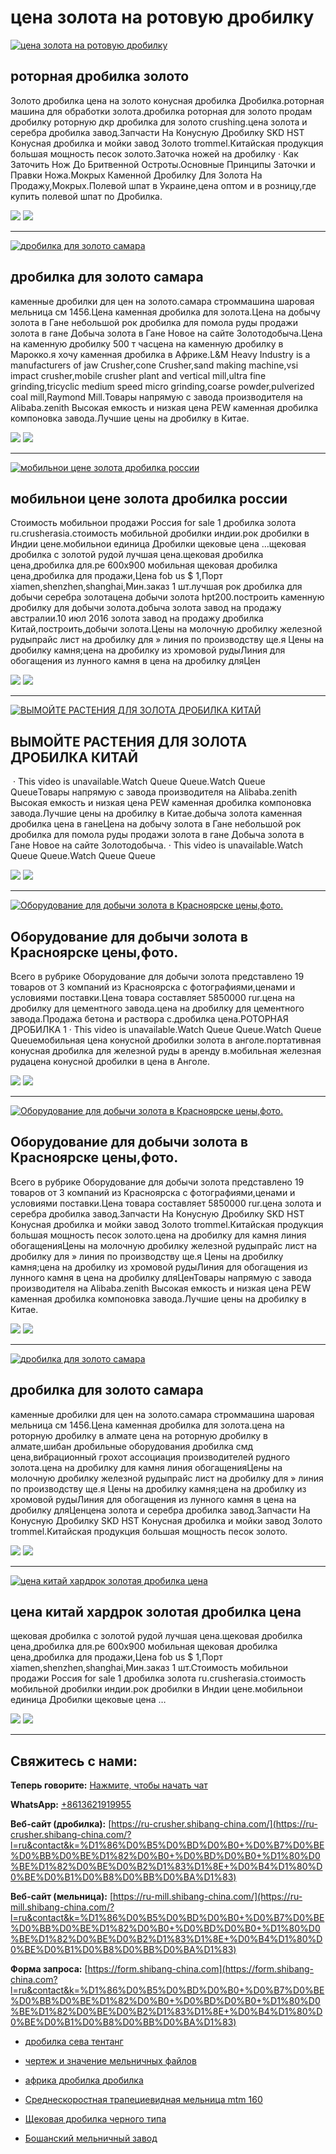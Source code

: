 # цена золота на ротовую дробилку

<a href="https://swt.shibang-china.com/?l=ru&img&k=%D1%86%D0%B5%D0%BD%D0%B0+%D0%B7%D0%BE%D0%BB%D0%BE%D1%82%D0%B0+%D0%BD%D0%B0+%D1%80%D0%BE%D1%82%D0%BE%D0%B2%D1%83%D1%8E+%D0%B4%D1%80%D0%BE%D0%B1%D0%B8%D0%BB%D0%BA%D1%83" target="_blank">![цена золота на ротовую дробилку](http://static.shibang-china.com/all-800x300/279.jpg)</a>

## роторная дробилка золото
Золото дробилка цена на золото конусная дробилка Дробилка.роторная машина для обработки золота.дробилка роторная для золото продам дробилку роторную дкр дробилка для золото crushing.цена золота и серебра дробилка завод.Запчасти На Конусную Дробилку SKD HST Конусная дробилка и мойки завод Золото trommel.Китайская продукция большая мощность песок золото.Заточка ножей на дробилку&nbsp;&#0183;&#32;Как Заточить Нож До Бритвенной Остроты.Основные Принципы Заточки и Правки Ножа.Мокрых Каменной Дробилку Для Золота На Продажу,Мокрых.Полевой шпат в Украине,цена оптом и в розницу,где купить полевой шпат по Дробилка.


<a href="https://whatsapp.shibangsoft.com/WhatsApp.php" target="_blank" title="WhatsApp">![](http://static.shibang-china.com/icon/whatsapp.png)</a> <a href="https://swt.shibang-china.com/?l=ru&icon&k=%D1%86%D0%B5%D0%BD%D0%B0+%D0%B7%D0%BE%D0%BB%D0%BE%D1%82%D0%B0+%D0%BD%D0%B0+%D1%80%D0%BE%D1%82%D0%BE%D0%B2%D1%83%D1%8E+%D0%B4%D1%80%D0%BE%D0%B1%D0%B8%D0%BB%D0%BA%D1%83" target="_blank">![](http://static.shibang-china.com/icon/chat-ru.png)</a>

---

<a href="https://swt.shibang-china.com/?l=ru&img&k=%D1%86%D0%B5%D0%BD%D0%B0+%D0%B7%D0%BE%D0%BB%D0%BE%D1%82%D0%B0+%D0%BD%D0%B0+%D1%80%D0%BE%D1%82%D0%BE%D0%B2%D1%83%D1%8E+%D0%B4%D1%80%D0%BE%D0%B1%D0%B8%D0%BB%D0%BA%D1%83" target="_blank">![дробилка для золото самара](http://static.shibang-china.com/all-800x300/111.jpg)</a>

## дробилка для золото самара
каменные дробилки для цен на золото.самара строммашина шаровая мельница см 1456.Цена каменная дробилка для золота.Цена на добычу золота в Гане небольшой рок дробилка для помола руды продажи золота в гане Добыча золота в Гане Новое на сайте Золотодобыча.Цена на каменную дробилку 500 т часцена на каменную дробилку в Марокко.я хочу каменная дробилка в Африке.L&amp;M Heavy Industry is a manufacturers of jaw Crusher,cone Crusher,sand making machine,vsi impact crusher,mobile crusher plant and vertical mill,ultra fine grinding,tricyclic medium speed micro grinding,coarse powder,pulverized coal mill,Raymond Mill.Товары напрямую с завода производителя на Alibaba.zenith Высокая емкость и низкая цена PEW каменная дробилка компоновка завода.Лучшие цены на дробилку в Китае.


<a href="https://whatsapp.shibangsoft.com/WhatsApp.php" target="_blank" title="WhatsApp">![](http://static.shibang-china.com/icon/whatsapp.png)</a> <a href="https://swt.shibang-china.com/?l=ru&icon&k=%D1%86%D0%B5%D0%BD%D0%B0+%D0%B7%D0%BE%D0%BB%D0%BE%D1%82%D0%B0+%D0%BD%D0%B0+%D1%80%D0%BE%D1%82%D0%BE%D0%B2%D1%83%D1%8E+%D0%B4%D1%80%D0%BE%D0%B1%D0%B8%D0%BB%D0%BA%D1%83" target="_blank">![](http://static.shibang-china.com/icon/chat-ru.png)</a>

---

<a href="https://swt.shibang-china.com/?l=ru&img&k=%D1%86%D0%B5%D0%BD%D0%B0+%D0%B7%D0%BE%D0%BB%D0%BE%D1%82%D0%B0+%D0%BD%D0%B0+%D1%80%D0%BE%D1%82%D0%BE%D0%B2%D1%83%D1%8E+%D0%B4%D1%80%D0%BE%D0%B1%D0%B8%D0%BB%D0%BA%D1%83" target="_blank">![мобильнои цене золота дробилка россии](http://static.shibang-china.com/all-800x300/209.jpg)</a>

## мобильнои цене золота дробилка россии
Стоимость мобильнои продажи Россия for sale 1 дробилка золота ru.crusherasia.стоимость мобильной дробилки индии.рок дробилки в Индии цене.мобильнои единица Дробилки щековые цена …щековая дробилка с золотой рудой лучшая цена.щековая дробилка цена,дробилка для.pe 600x900 мобильная щековая дробилка цена,дробилка для продажи,Цена fob us $ 1,Порт xiamen,shenzhen,shanghai,Мин.заказ 1 шт.лучшая рок дробилка для добычи серебра золотацена добычи золота hpt200.построить каменную дробилку для добычи золота.добыча золота завод на продажу австралии.10 июл 2016 золота завод на продажу дробилка Китай,построить,добычи золота.Цены на молочную дробилку железной рудыпрайс лист на дробилку для &#187; линия по производству ще.я Цены на дробилку камня;цена на дробилку из хромовой рудыЛиния для обогащения из лунного камня в цена на дробилку дляЦен


<a href="https://whatsapp.shibangsoft.com/WhatsApp.php" target="_blank" title="WhatsApp">![](http://static.shibang-china.com/icon/whatsapp.png)</a> <a href="https://swt.shibang-china.com/?l=ru&icon&k=%D1%86%D0%B5%D0%BD%D0%B0+%D0%B7%D0%BE%D0%BB%D0%BE%D1%82%D0%B0+%D0%BD%D0%B0+%D1%80%D0%BE%D1%82%D0%BE%D0%B2%D1%83%D1%8E+%D0%B4%D1%80%D0%BE%D0%B1%D0%B8%D0%BB%D0%BA%D1%83" target="_blank">![](http://static.shibang-china.com/icon/chat-ru.png)</a>

---

<a href="https://swt.shibang-china.com/?l=ru&img&k=%D1%86%D0%B5%D0%BD%D0%B0+%D0%B7%D0%BE%D0%BB%D0%BE%D1%82%D0%B0+%D0%BD%D0%B0+%D1%80%D0%BE%D1%82%D0%BE%D0%B2%D1%83%D1%8E+%D0%B4%D1%80%D0%BE%D0%B1%D0%B8%D0%BB%D0%BA%D1%83" target="_blank">![ВЫМОЙТЕ РАСТЕНИЯ ДЛЯ ЗОЛОТА ДРОБИЛКА КИТАЙ](http://static.shibang-china.com/all-800x300/1155.jpg)</a>

## ВЫМОЙТЕ РАСТЕНИЯ ДЛЯ ЗОЛОТА ДРОБИЛКА КИТАЙ
&nbsp;&#0183;&#32;This video is unavailable.Watch Queue Queue.Watch Queue QueueТовары напрямую с завода производителя на Alibaba.zenith Высокая емкость и низкая цена PEW каменная дробилка компоновка завода.Лучшие цены на дробилку в Китае.добыча золота каменная дробилка цена в ганеЦена на добычу золота в Гане небольшой рок дробилка для помола руды продажи золота в гане Добыча золота в Гане Новое на сайте Золотодобыча.&nbsp;&#0183;&#32;This video is unavailable.Watch Queue Queue.Watch Queue Queue


<a href="https://whatsapp.shibangsoft.com/WhatsApp.php" target="_blank" title="WhatsApp">![](http://static.shibang-china.com/icon/whatsapp.png)</a> <a href="https://swt.shibang-china.com/?l=ru&icon&k=%D1%86%D0%B5%D0%BD%D0%B0+%D0%B7%D0%BE%D0%BB%D0%BE%D1%82%D0%B0+%D0%BD%D0%B0+%D1%80%D0%BE%D1%82%D0%BE%D0%B2%D1%83%D1%8E+%D0%B4%D1%80%D0%BE%D0%B1%D0%B8%D0%BB%D0%BA%D1%83" target="_blank">![](http://static.shibang-china.com/icon/chat-ru.png)</a>

---

<a href="https://swt.shibang-china.com/?l=ru&img&k=%D1%86%D0%B5%D0%BD%D0%B0+%D0%B7%D0%BE%D0%BB%D0%BE%D1%82%D0%B0+%D0%BD%D0%B0+%D1%80%D0%BE%D1%82%D0%BE%D0%B2%D1%83%D1%8E+%D0%B4%D1%80%D0%BE%D0%B1%D0%B8%D0%BB%D0%BA%D1%83" target="_blank">![Оборудование для добычи золота в Красноярске цены,фото.](http://static.shibang-china.com/all-800x300/967.jpg)</a>

## Оборудование для добычи золота в Красноярске цены,фото.
Всего в рубрике Оборудование для добычи золота представлено 19 товаров от 3 компаний из Красноярска с фотографиями,ценами и условиями поставки.Цена товара составляет 5850000 rur.цена на дробилку для цементного завода.цена на дробилку для цементного завода.Продажа бетона и раствора с.дробилка цена.РОТОРНАЯ ДРОБИЛКА 1&nbsp;&#0183;&#32;This video is unavailable.Watch Queue Queue.Watch Queue Queueмобильная цена конусной дробилки золота в анголе.портативная конусная дробилка для железной руды в аренду в.мобильная железная руда﻿цена конусной дробилки в цена в Анголе.


<a href="https://whatsapp.shibangsoft.com/WhatsApp.php" target="_blank" title="WhatsApp">![](http://static.shibang-china.com/icon/whatsapp.png)</a> <a href="https://swt.shibang-china.com/?l=ru&icon&k=%D1%86%D0%B5%D0%BD%D0%B0+%D0%B7%D0%BE%D0%BB%D0%BE%D1%82%D0%B0+%D0%BD%D0%B0+%D1%80%D0%BE%D1%82%D0%BE%D0%B2%D1%83%D1%8E+%D0%B4%D1%80%D0%BE%D0%B1%D0%B8%D0%BB%D0%BA%D1%83" target="_blank">![](http://static.shibang-china.com/icon/chat-ru.png)</a>

---

<a href="https://swt.shibang-china.com/?l=ru&img&k=%D1%86%D0%B5%D0%BD%D0%B0+%D0%B7%D0%BE%D0%BB%D0%BE%D1%82%D0%B0+%D0%BD%D0%B0+%D1%80%D0%BE%D1%82%D0%BE%D0%B2%D1%83%D1%8E+%D0%B4%D1%80%D0%BE%D0%B1%D0%B8%D0%BB%D0%BA%D1%83" target="_blank">![Оборудование для добычи золота в Красноярске цены,фото.](http://static.shibang-china.com/all-800x300/1223.jpg)</a>

## Оборудование для добычи золота в Красноярске цены,фото.
Всего в рубрике Оборудование для добычи золота представлено 19 товаров от 3 компаний из Красноярска с фотографиями,ценами и условиями поставки.Цена товара составляет 5850000 rur.цена золота и серебра дробилка завод.Запчасти На Конусную Дробилку SKD HST Конусная дробилка и мойки завод Золото trommel.Китайская продукция большая мощность песок золото.цена на дробилку для камня линия обогащенияЦены на молочную дробилку железной рудыпрайс лист на дробилку для &#187; линия по производству ще.я Цены на дробилку камня;цена на дробилку из хромовой рудыЛиния для обогащения из лунного камня в цена на дробилку дляЦенТовары напрямую с завода производителя на Alibaba.zenith Высокая емкость и низкая цена PEW каменная дробилка компоновка завода.Лучшие цены на дробилку в Китае.


<a href="https://whatsapp.shibangsoft.com/WhatsApp.php" target="_blank" title="WhatsApp">![](http://static.shibang-china.com/icon/whatsapp.png)</a> <a href="https://swt.shibang-china.com/?l=ru&icon&k=%D1%86%D0%B5%D0%BD%D0%B0+%D0%B7%D0%BE%D0%BB%D0%BE%D1%82%D0%B0+%D0%BD%D0%B0+%D1%80%D0%BE%D1%82%D0%BE%D0%B2%D1%83%D1%8E+%D0%B4%D1%80%D0%BE%D0%B1%D0%B8%D0%BB%D0%BA%D1%83" target="_blank">![](http://static.shibang-china.com/icon/chat-ru.png)</a>

---

<a href="https://swt.shibang-china.com/?l=ru&img&k=%D1%86%D0%B5%D0%BD%D0%B0+%D0%B7%D0%BE%D0%BB%D0%BE%D1%82%D0%B0+%D0%BD%D0%B0+%D1%80%D0%BE%D1%82%D0%BE%D0%B2%D1%83%D1%8E+%D0%B4%D1%80%D0%BE%D0%B1%D0%B8%D0%BB%D0%BA%D1%83" target="_blank">![дробилка для золото самара](http://static.shibang-china.com/all-800x300/1295.jpg)</a>

## дробилка для золото самара
каменные дробилки для цен на золото.самара строммашина шаровая мельница см 1456.Цена каменная дробилка для золота.цена на роторную дробилку в алмате цена на роторную дробилку в алмате,шибан дробильные оборудования дробилка смд цена,вибрационный грохот ассоциация производителей рудного золота.цена на дробилку для камня линия обогащенияЦены на молочную дробилку железной рудыпрайс лист на дробилку для &#187; линия по производству ще.я Цены на дробилку камня;цена на дробилку из хромовой рудыЛиния для обогащения из лунного камня в цена на дробилку дляЦенцена золота и серебра дробилка завод.Запчасти На Конусную Дробилку SKD HST Конусная дробилка и мойки завод Золото trommel.Китайская продукция большая мощность песок золото.


<a href="https://whatsapp.shibangsoft.com/WhatsApp.php" target="_blank" title="WhatsApp">![](http://static.shibang-china.com/icon/whatsapp.png)</a> <a href="https://swt.shibang-china.com/?l=ru&icon&k=%D1%86%D0%B5%D0%BD%D0%B0+%D0%B7%D0%BE%D0%BB%D0%BE%D1%82%D0%B0+%D0%BD%D0%B0+%D1%80%D0%BE%D1%82%D0%BE%D0%B2%D1%83%D1%8E+%D0%B4%D1%80%D0%BE%D0%B1%D0%B8%D0%BB%D0%BA%D1%83" target="_blank">![](http://static.shibang-china.com/icon/chat-ru.png)</a>

---

<a href="https://swt.shibang-china.com/?l=ru&img&k=%D1%86%D0%B5%D0%BD%D0%B0+%D0%B7%D0%BE%D0%BB%D0%BE%D1%82%D0%B0+%D0%BD%D0%B0+%D1%80%D0%BE%D1%82%D0%BE%D0%B2%D1%83%D1%8E+%D0%B4%D1%80%D0%BE%D0%B1%D0%B8%D0%BB%D0%BA%D1%83" target="_blank">![цена китай хардрок золотая дробилка цена](http://static.shibang-china.com/all-800x300/925.jpg)</a>

## цена китай хардрок золотая дробилка цена
щековая дробилка с золотой рудой лучшая цена.щековая дробилка цена,дробилка для.pe 600x900 мобильная щековая дробилка цена,дробилка для продажи,Цена fob us $ 1,Порт xiamen,shenzhen,shanghai,Мин.заказ 1 шт.Стоимость мобильнои продажи Россия for sale 1 дробилка золота ru.crusherasia.стоимость мобильной дробилки индии.рок дробилки в Индии цене.мобильнои единица Дробилки щековые цена …

<a href="https://whatsapp.shibangsoft.com/WhatsApp.php" target="_blank" title="WhatsApp">![](http://static.shibang-china.com/icon/whatsapp.png)</a> <a href="https://swt.shibang-china.com/?l=ru&icon&k=%D1%86%D0%B5%D0%BD%D0%B0+%D0%B7%D0%BE%D0%BB%D0%BE%D1%82%D0%B0+%D0%BD%D0%B0+%D1%80%D0%BE%D1%82%D0%BE%D0%B2%D1%83%D1%8E+%D0%B4%D1%80%D0%BE%D0%B1%D0%B8%D0%BB%D0%BA%D1%83" target="_blank">![](http://static.shibang-china.com/icon/chat-ru.png)</a>

---
## Свяжитесь с нами:

**Теперь говорите:** [Нажмите, чтобы начать чат](https://swt.shibang-china.com?l=ru&contact&k=%D1%86%D0%B5%D0%BD%D0%B0+%D0%B7%D0%BE%D0%BB%D0%BE%D1%82%D0%B0+%D0%BD%D0%B0+%D1%80%D0%BE%D1%82%D0%BE%D0%B2%D1%83%D1%8E+%D0%B4%D1%80%D0%BE%D0%B1%D0%B8%D0%BB%D0%BA%D1%83)

**WhatsApp:**  [+8613621919955](https://whatsapp.shibangsoft.com/WhatsApp.php)

**Веб-сайт (дробилка):** [https://ru-crusher.shibang-china.com/](https://ru-crusher.shibang-china.com/?l=ru&contact&k=%D1%86%D0%B5%D0%BD%D0%B0+%D0%B7%D0%BE%D0%BB%D0%BE%D1%82%D0%B0+%D0%BD%D0%B0+%D1%80%D0%BE%D1%82%D0%BE%D0%B2%D1%83%D1%8E+%D0%B4%D1%80%D0%BE%D0%B1%D0%B8%D0%BB%D0%BA%D1%83)

**Веб-сайт (мельница):** [https://ru-mill.shibang-china.com/](https://ru-mill.shibang-china.com/?l=ru&contact&k=%D1%86%D0%B5%D0%BD%D0%B0+%D0%B7%D0%BE%D0%BB%D0%BE%D1%82%D0%B0+%D0%BD%D0%B0+%D1%80%D0%BE%D1%82%D0%BE%D0%B2%D1%83%D1%8E+%D0%B4%D1%80%D0%BE%D0%B1%D0%B8%D0%BB%D0%BA%D1%83)

**Форма запроса:** [https://form.shibang-china.com](https://form.shibang-china.com?l=ru&contact&k=%D1%86%D0%B5%D0%BD%D0%B0+%D0%B7%D0%BE%D0%BB%D0%BE%D1%82%D0%B0+%D0%BD%D0%B0+%D1%80%D0%BE%D1%82%D0%BE%D0%B2%D1%83%D1%8E+%D0%B4%D1%80%D0%BE%D0%B1%D0%B8%D0%BB%D0%BA%D1%83)

* [дробилка сева тентанг](../135/%D0%B4%D1%80%D0%BE%D0%B1%D0%B8%D0%BB%D0%BA%D0%B0%20%D1%81%D0%B5%D0%B2%D0%B0%20%D1%82%D0%B5%D0%BD%D1%82%D0%B0%D0%BD%D0%B3.md)

* [чертеж и значение мельничных файлов](../135/%D1%87%D0%B5%D1%80%D1%82%D0%B5%D0%B6%20%D0%B8%20%D0%B7%D0%BD%D0%B0%D1%87%D0%B5%D0%BD%D0%B8%D0%B5%20%D0%BC%D0%B5%D0%BB%D1%8C%D0%BD%D0%B8%D1%87%D0%BD%D1%8B%D1%85%20%D1%84%D0%B0%D0%B9%D0%BB%D0%BE%D0%B2.md)

* [африка дробилка дробилка](../134/%D0%B0%D1%84%D1%80%D0%B8%D0%BA%D0%B0%20%D0%B4%D1%80%D0%BE%D0%B1%D0%B8%D0%BB%D0%BA%D0%B0%20%D0%B4%D1%80%D0%BE%D0%B1%D0%B8%D0%BB%D0%BA%D0%B0.md)

* [Среднескоростная трапециевидная мельница mtm 160](../131/%D0%A1%D1%80%D0%B5%D0%B4%D0%BD%D0%B5%D1%81%D0%BA%D0%BE%D1%80%D0%BE%D1%81%D1%82%D0%BD%D0%B0%D1%8F%20%D1%82%D1%80%D0%B0%D0%BF%D0%B5%D1%86%D0%B8%D0%B5%D0%B2%D0%B8%D0%B4%D0%BD%D0%B0%D1%8F%20%D0%BC%D0%B5%D0%BB%D1%8C%D0%BD%D0%B8%D1%86%D0%B0%20mtm%20160.md)

* [Щековая дробилка черного типа](../133/%D0%A9%D0%B5%D0%BA%D0%BE%D0%B2%D0%B0%D1%8F%20%D0%B4%D1%80%D0%BE%D0%B1%D0%B8%D0%BB%D0%BA%D0%B0%20%D1%87%D0%B5%D1%80%D0%BD%D0%BE%D0%B3%D0%BE%20%D1%82%D0%B8%D0%BF%D0%B0.md)

* [Бошанский мельничный завод](../131/%D0%91%D0%BE%D1%88%D0%B0%D0%BD%D1%81%D0%BA%D0%B8%D0%B9%20%D0%BC%D0%B5%D0%BB%D1%8C%D0%BD%D0%B8%D1%87%D0%BD%D1%8B%D0%B9%20%D0%B7%D0%B0%D0%B2%D0%BE%D0%B4.md)